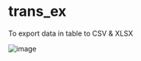 # trans_ex
To export data in table to CSV &amp; XLSX

![image](https://github.com/Harish0512-design/trans_ex/assets/66076559/a32b90ee-2c12-4168-b4ce-435afd881633)
